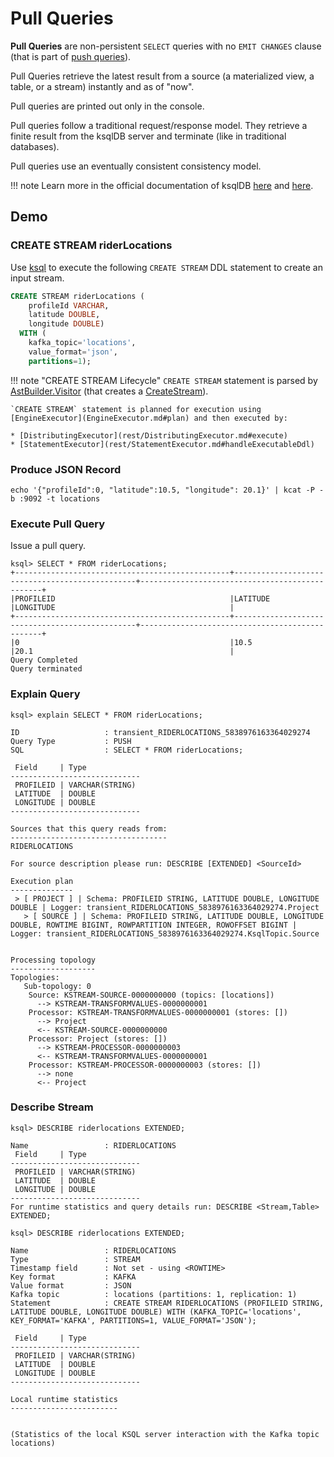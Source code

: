 # Pull Queries

**Pull Queries** are non-persistent `SELECT` queries with no `EMIT CHANGES` clause (that is part of [push queries](push-queries.md)).

Pull Queries retrieve the latest result from a source (a materialized view, a table, or a stream) instantly and as of "now".

Pull queries are printed out only in the console.

Pull queries follow a traditional request/response model. They retrieve a finite result from the ksqlDB server and terminate (like in traditional databases).

Pull queries use an eventually consistent consistency model.

!!! note
    Learn more in the official documentation of ksqlDB [here](https://docs.ksqldb.io/en/latest/developer-guide/ksqldb-reference/select-pull-query/) and [here](https://docs.ksqldb.io/en/latest/concepts/queries/#pull).

## Demo

### CREATE STREAM riderLocations

Use [ksql](cli/index.md) to execute the following `CREATE STREAM` DDL statement to create an input stream.

```sql
CREATE STREAM riderLocations (
    profileId VARCHAR,
    latitude DOUBLE,
    longitude DOUBLE)
  WITH (
    kafka_topic='locations',
    value_format='json',
    partitions=1);
```

!!! note "CREATE STREAM Lifecycle"
    `CREATE STREAM` statement is parsed by [AstBuilder.Visitor](parser/AstBuilder_Visitor.md#create-stream) (that creates a [CreateStream](parser/CreateStream.md)).

    `CREATE STREAM` statement is planned for execution using [EngineExecutor](EngineExecutor.md#plan) and then executed by:

    * [DistributingExecutor](rest/DistributingExecutor.md#execute)
    * [StatementExecutor](rest/StatementExecutor.md#handleExecutableDdl)

### Produce JSON Record

```text
echo '{"profileId":0, "latitude":10.5, "longitude": 20.1}' | kcat -P -b :9092 -t locations
```

### Execute Pull Query

Issue a pull query.

```text
ksql> SELECT * FROM riderLocations;
+------------------------------------------------+------------------------------------------------+------------------------------------------------+
|PROFILEID                                       |LATITUDE                                        |LONGITUDE                                       |
+------------------------------------------------+------------------------------------------------+------------------------------------------------+
|0                                               |10.5                                            |20.1                                            |
Query Completed
Query terminated
```

### Explain Query

```text
ksql> explain SELECT * FROM riderLocations;

ID                   : transient_RIDERLOCATIONS_5838976163364029274
Query Type           : PUSH
SQL                  : SELECT * FROM riderLocations;

 Field     | Type
-----------------------------
 PROFILEID | VARCHAR(STRING)
 LATITUDE  | DOUBLE
 LONGITUDE | DOUBLE
-----------------------------

Sources that this query reads from:
-----------------------------------
RIDERLOCATIONS

For source description please run: DESCRIBE [EXTENDED] <SourceId>

Execution plan
--------------
 > [ PROJECT ] | Schema: PROFILEID STRING, LATITUDE DOUBLE, LONGITUDE DOUBLE | Logger: transient_RIDERLOCATIONS_5838976163364029274.Project
   > [ SOURCE ] | Schema: PROFILEID STRING, LATITUDE DOUBLE, LONGITUDE DOUBLE, ROWTIME BIGINT, ROWPARTITION INTEGER, ROWOFFSET BIGINT | Logger: transient_RIDERLOCATIONS_5838976163364029274.KsqlTopic.Source


Processing topology
-------------------
Topologies:
   Sub-topology: 0
    Source: KSTREAM-SOURCE-0000000000 (topics: [locations])
      --> KSTREAM-TRANSFORMVALUES-0000000001
    Processor: KSTREAM-TRANSFORMVALUES-0000000001 (stores: [])
      --> Project
      <-- KSTREAM-SOURCE-0000000000
    Processor: Project (stores: [])
      --> KSTREAM-PROCESSOR-0000000003
      <-- KSTREAM-TRANSFORMVALUES-0000000001
    Processor: KSTREAM-PROCESSOR-0000000003 (stores: [])
      --> none
      <-- Project
```

### Describe Stream

```text
ksql> DESCRIBE riderlocations EXTENDED;

Name                 : RIDERLOCATIONS
 Field     | Type
-----------------------------
 PROFILEID | VARCHAR(STRING)
 LATITUDE  | DOUBLE
 LONGITUDE | DOUBLE
-----------------------------
For runtime statistics and query details run: DESCRIBE <Stream,Table> EXTENDED;
```

```text
ksql> DESCRIBE riderlocations EXTENDED;

Name                 : RIDERLOCATIONS
Type                 : STREAM
Timestamp field      : Not set - using <ROWTIME>
Key format           : KAFKA
Value format         : JSON
Kafka topic          : locations (partitions: 1, replication: 1)
Statement            : CREATE STREAM RIDERLOCATIONS (PROFILEID STRING, LATITUDE DOUBLE, LONGITUDE DOUBLE) WITH (KAFKA_TOPIC='locations', KEY_FORMAT='KAFKA', PARTITIONS=1, VALUE_FORMAT='JSON');

 Field     | Type
-----------------------------
 PROFILEID | VARCHAR(STRING)
 LATITUDE  | DOUBLE
 LONGITUDE | DOUBLE
-----------------------------

Local runtime statistics
------------------------


(Statistics of the local KSQL server interaction with the Kafka topic locations)
```

